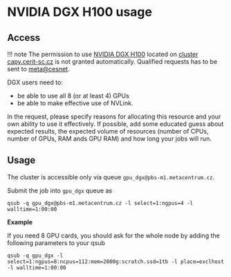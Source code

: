 # NVIDIA DGX H100 usage

## Access

!!! note
    The permission to use [NVIDIA DGX H100](https://metavo.metacentrum.cz/en/news/novinka_2023_0011.html) located on [cluster capy.cerit-sc.cz](https://metavo.metacentrum.cz/pbsmon2/resource/capy.cerit-sc.cz) is not granted automatically. Qualified requests has to be sent to <meta@cesnet>.

DGX users need to:

  - be able to use all 8 (or at least 4) GPUs 
  - be able to make effective use of NVLink.

In the request, please specify reasons for allocating this resource and your own ability to use it effectively. If possible, add some educated guess about expected results, the expected volume of resources (number of CPUs, number of GPUs, RAM ands GPU RAM) and how long your jobs will run.

## Usage

The cluster is accessible only via queue `gpu_dgx@pbs-m1.metacentrum.cz`.

Submit the job into `gpu_dgx` queue as

    qsub -q gpu_dgx@pbs-m1.metacentrum.cz -l select=1:ngpus=4 -l walltime=1:00:00


**Example**

If you need 8 GPU cards, you should ask for the whole node by adding the following parameters to your qsub

    qsub -q gpu_dgx -l select=1:ngpus=8:ncpus=112:mem=2000g:scratch.ssd=1tb -l place=exclhost  -l walltime=1:00:00


